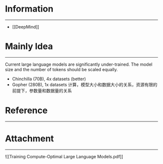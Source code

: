 # Information
---
-  [[DeepMind]]

# Mainly Idea
---
Current large language models are significantly under-trained. The model size and the number of tokens should be scaled equally.
- Chinchilla (70B), 4x datasets (better)
- Gopher (280B), 1x datasets
计算，模型大小和数据大小的关系，资源有限的前提下，参数量和数据量的关系

# Reference
---


# Attachment
---
![[Training Compute-Optimal Large Language Models.pdf]]